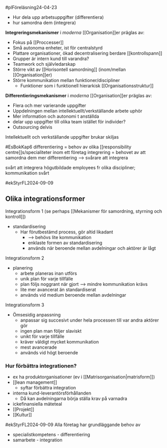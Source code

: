  #plFöreläsning24-04-23
- Hur dela upp arbetsuppgifter (differentiera)
- hur samordna dem (integrera)

**Integreringsmekanismer** i *moderna* [[Organisation]]er präglas av:
- Fokus på [[Proccesser]]
- Små autonoma enheter, ist för centralstyrd
- Plattare organisationer, ökad decentralisering berdare [[kontrollspann]]
- Grupper är intern kund till varandra?
- Teamwork och självledarskap
- Större vikt av [[Horisontell samordning]] (inom/mellan [[Organisation]]er)
- Större kommunikation mellan funktioner/discipliner
	- Funktioner som i funktionell hierarkisk [[Organisationsstruktur]]

**Differentieringsmekanismer** i *moderna* [[Organisation]]er präglas av:
- Flera och mer varierande uppgifter
- Uppdelningen mellan intellektuellt/verkställande arbete uphör
- Mer information och autonomi t anställda
- delar upp uppgifter till olika team istället för individer?
- Outsourcing delvis

Intellektuellt och verkställande uppgifter brukar skiljas


 
 
 #EsBokKap6
differentiering = behov av olika [[responsibility centre]]s/specialiteter inom ett företag
integrering = behovet av att samordna dem
mer differentiering --> svårare att integrera

svårt att integrera högutbildade employees fr olika discipliner; kommunikation svårt 


#ekStyrFL2024-09-09 
## Olika integrationsformer
Integrationsform 1 (se perhaps [[Mekanismer för samordning, styrning och kontroll]])
- standardisering
	- Har förutbestämd process, gör altid likadant
		- --> behövs lite kommunikation
		- enklaste formen av standardisering
		- används när beroende mellan avdelningar och aktörer är lågt

Integrationsform 2
- planering
	- arbete planeras inan utförs
	- unik plan för varje tillfälle
	- plan följs noggrant när gjort --> mindre kommunikation krävs
	- lite mer avancerat än standardiserat
	- används vid medium beroende mellan avdelningar

Integrationsform 3
- Ömsesidig anpassning
	- anpassar sig succesivt under hela processen till var andra aktörer gör
	- ingen plan man följer slaviskt
	- unikt för varje tillfälle
	- kräver väldigt mycket kommunikation
	- mest avancerade
	- används vid högt beroende


### Hur förbättra integrationen?

- ex ha produktorganisationer (ev i [[Matrisorganisation|matrisform]])
- [[lean management]]
	- syftar förbättra integration
- interna kund-leverantörsförhållanden
	- Då kan avdelningarna börja ställa krav på varnadra
- ickefinansiella mäteteal
- [[Projekt]]
- [[Kultur]]

#ekStyrFL2024-09-09
Alla företag har grundläggande behov av
- specialistkompetens - differentiering
- samarbete - integration

